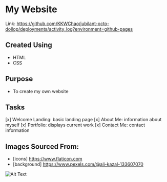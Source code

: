 # My Website

Link: https://github.com/KKWChao/jubilant-octo-dollop/deployments/activity_log?environment=github-pages

## Created Using
* HTML
* CSS

## Purpose
* To create my own website 

## Tasks
[x] Welcome Landing: basic landing page
[x] About Me: information about myself
[x] Portfolio: displays current work
[x] Contact Me: contact information

## Images Sourced From:
* [icons] https://www.flaticon.com
* [background] https://www.pexels.com/@ali-kazal-133607070 

![Alt Text](https://media.giphy.com/media/Um3ljJl8jrnHy/giphy.gif)

